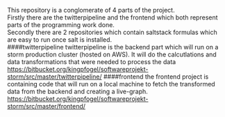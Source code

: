 This repository is a conglomerate of 4 parts of the project.   
Firstly there are the twitterpipeline and the frontend which both represent parts of the programming work done.  
Secondly there are 2 repositories which contain saltstack formulas which are easy to run once salt is installed.  
####twitterpipeline
twitterpipeline is the backend part which will run on a storm production cluster (hosted on AWS). It will do the calcutlations and data transformations that were needed to process the data   
https://bitbucket.org/kingpfogel/softwareprojekt-storm/src/master/twitterpipeline/
####frontend
the frontend project is containing code that will run on a local machine to fetch the transformed data from the backend and creating a live-graph.   
https://bitbucket.org/kingpfogel/softwareprojekt-storm/src/master/frontend/